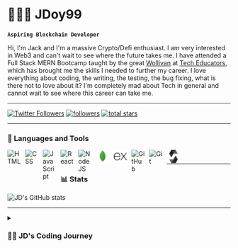 # 🧑🏻‍💻 JDoy99 

**`Aspiring Blockchain Developer`**

Hi, I'm Jack and I'm a massive Crypto/Defi enthusiast. I am very interested in Web3 and can't wait to see where the future takes me. I have attended a Full Stack MERN Bootcamp taught by the great [Wollivan](https://github.com/Wollivan) at [Tech Educators](https://techeducators.co.uk/), which has brought me the skills I needed to further my career. I love everything about coding, the writing, the testing, the bug fixing, what is there not to love about it? I'm completely mad about Tech in general and cannot wait to see where this career can take me.

---

<p align="left">
      <a href="https://twitter.com/JDoy99">
         <img alt="Twitter Followers" title="Follow me on Twitter" width="30px" style="padding-right:10px src="https://github.com/devicons/devicon/blob/v2.15.1/icons/twitter/twitter-original.svg"/></a>
      <a href="https://github.com/ForrestKnight?tab=followers">
         <img alt="followers" title="Follow me on Github" src="https://custom-icon-badges.demolab.com/github/followers/ForrestKnight?color=236ad3&labelColor=1155ba&style=for-the-badge&logo=person-add&label=Follow&logoColor=white"/></a>
      <a href="https://github.com/ForrestKnight?tab=repositories&sort=stargazers">
         <img alt="total stars" title="Total stars on GitHub" src="https://custom-icon-badges.demolab.com/github/stars/ForrestKnight?color=55960c&style=for-the-badge&labelColor=488207&logo=star"/></a>
   </p>
   
---

### 🧰 Languages and Tools

<img align="left" alt="HTML" width="30px" style="padding-right:10px;" src="https://cdn.jsdelivr.net/gh/devicons/devicon/icons/html5/html5-plain.svg" />
<img align="left" alt="CSS" width="30px" style="padding-right:10px;" src="https://cdn.jsdelivr.net/gh/devicons/devicon/icons/css3/css3-plain.svg" />
<img align="left" alt="JavaScript" width="30px" style="padding-right:10px;" src="https://cdn.jsdelivr.net/gh/devicons/devicon/icons/javascript/javascript-plain.svg" />
<img align="left" alt="React" width="30px" style="padding-right:10px;" src="https://cdn.jsdelivr.net/gh/devicons/devicon/icons/react/react-original.svg" />
<img align="left" alt="NodeJS" width="30px" style="padding-right:10px;" src="https://cdn.jsdelivr.net/gh/devicons/devicon/icons/nodejs/nodejs-original.svg" />
<img align="left" alt="MongoDB" width="30px" style="padding-right:10px;" src="https://github.com/devicons/devicon/blob/v2.15.1/icons/mongodb/mongodb-original.svg" />
<img align="left" alt="Express" width="30px" style="padding-right:10px;" src="https://github.com/devicons/devicon/blob/v2.15.1/icons/express/express-original.svg" />
<img align="left" alt="GitHub" width="30px" style="padding-right:10px;" src="https://cdn.jsdelivr.net/gh/devicons/devicon/icons/github/github-original.svg" />
<img align="left" alt="Git" width="30px" style="padding-right:10px;" src="https://cdn.jsdelivr.net/gh/devicons/devicon/icons/git/git-original.svg" />
<img align="left" alt="Solidity" width="30px" style="padding-right:10px;" src="https://github.com/devicons/devicon/blob/v2.15.1/icons/solidity/solidity-original.svg" />
</br>

---

### 📊 Stats

![JD's GitHub stats](https://github-readme-stats.vercel.app/api?username=jdoy99&show_icons=true&theme=gruvbox)


---

<details>
 <summary><h3>👨‍💻 JD's Coding Journey</h3></summary>
   I started my coding journey actually way back in December 2021. I struggled at first to get to grips with the syntax and how it should be written so I eventually stopped as I was working full-time at the current time and just couldn't dedicate any more brain space to learn. It wasn't until July of 2022 when I was reached out to by a fellow crypto enthusiast/friend, about a course that his company was running, this turned out to be the best decision of my life. I started at the beginning of August and by November I had finished this intensive bootcamp and felt a breathe of fresh air. I could make websites and apps, I could actually code by myself and it felt so great. Fast forward to now, I know many different languages and I am now venturing into the world of Web3 development, taking a particular interest in Solidity and Smart Contracts. The time is now, I will become the best Solidity developer you have ever seen. Watch this space.

---
[Twitter](https://twitter.com/JDoy99)



